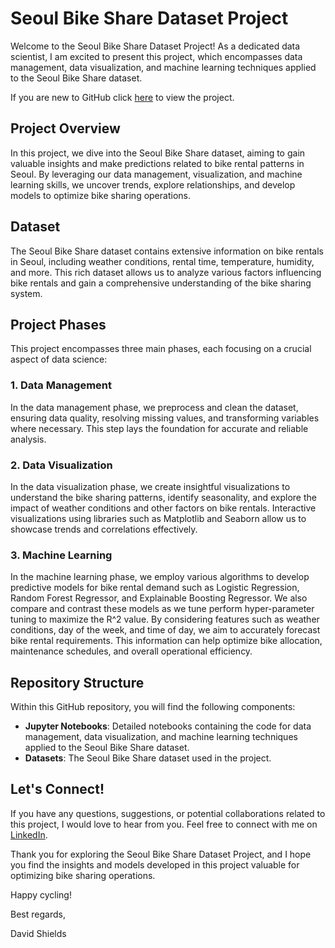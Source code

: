 # Seoul Bike Share Dataset Project

Welcome to the Seoul Bike Share Dataset Project! As a dedicated data scientist, I am excited to present this project, which encompasses data management, data visualization, and machine learning techniques applied to the Seoul Bike Share dataset.

If you are new to GitHub click [here](https://github.com/Dave-314/Seoul-Bike-Share-Data/blob/main/Seoul%20Bike%20Share%20Analysis%20Revised.ipynb) to view the project.

## Project Overview
In this project, we dive into the Seoul Bike Share dataset, aiming to gain valuable insights and make predictions related to bike rental patterns in Seoul. By leveraging our data management, visualization, and machine learning skills, we uncover trends, explore relationships, and develop models to optimize bike sharing operations.

## Dataset
The Seoul Bike Share dataset contains extensive information on bike rentals in Seoul, including weather conditions, rental time, temperature, humidity, and more. This rich dataset allows us to analyze various factors influencing bike rentals and gain a comprehensive understanding of the bike sharing system.

## Project Phases
This project encompasses three main phases, each focusing on a crucial aspect of data science:

### 1. Data Management
In the data management phase, we preprocess and clean the dataset, ensuring data quality, resolving missing values, and transforming variables where necessary. This step lays the foundation for accurate and reliable analysis.

### 2. Data Visualization
In the data visualization phase, we create insightful visualizations to understand the bike sharing patterns, identify seasonality, and explore the impact of weather conditions and other factors on bike rentals. Interactive visualizations using libraries such as Matplotlib and Seaborn allow us to showcase trends and correlations effectively.

### 3. Machine Learning
In the machine learning phase, we employ various algorithms to develop predictive models for bike rental demand such as Logistic Regression, Random Forest Regressor, and Explainable Boosting Regressor. We also compare and contrast these models as we tune perform hyper-parameter tuning to maximize the R^2 value. By considering features such as weather conditions, day of the week, and time of day, we aim to accurately forecast bike rental requirements. This information can help optimize bike allocation, maintenance schedules, and overall operational efficiency.

## Repository Structure
Within this GitHub repository, you will find the following components:
- **Jupyter Notebooks**: Detailed notebooks containing the code for data management, data visualization, and machine learning techniques applied to the Seoul Bike Share dataset.
- **Datasets**: The Seoul Bike Share dataset used in the project.

## Let's Connect!
If you have any questions, suggestions, or potential collaborations related to this project, I would love to hear from you. Feel free to connect with me on [LinkedIn](https://www.linkedin.com/in/david-shields/).

Thank you for exploring the Seoul Bike Share Dataset Project, and I hope you find the insights and models developed in this project valuable for optimizing bike sharing operations.

Happy cycling!

Best regards,

David Shields
